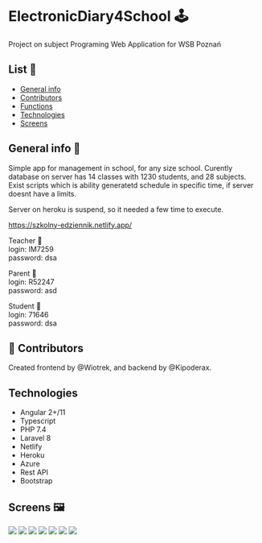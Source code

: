 # ElectronicDiary4School :joystick:
Project on subject Programing Web Application for WSB Poznań

## List :door:
* [General info](#general-info)
* [Contributors](#Contributors)
* [Functions](#functions)
* [Technologies](#technologies)
* [Screens](#screens)

## General info :book:
Simple app for management in school, for any size school. Curently database on server has 14 classes with 1230 students, and 28 subjects.
Exist scripts which is ability generatetd schedule in specific time, if server doesnt have a limits.

Server on heroku is suspend, so it needed a few time to execute.

https://szkolny-edziennik.netlify.app/

Teacher :information_desk_person: <br>
login: IM7259 <br>
password: dsa <br>

Parent :couple: <br>
login: R52247 <br>
password: asd <br>

Student :raising_hand: <br>
login: 71646 <br>
password: dsa <br>

## :rocket: Contributors
Created frontend by @Wiotrek, and backend by @Kipoderax.

## Technologies
* Angular 2+/11
* Typescript
* PHP 7.4
* Laravel 8
* Netlify
* Heroku
* Azure
* Rest API
* Bootstrap


## Screens :framed_picture:
![](https://user-images.githubusercontent.com/57100427/121034006-f7c33580-c7ac-11eb-84c8-21dd7ccf287a.png)
![](https://user-images.githubusercontent.com/57100427/121034169-1a554e80-c7ad-11eb-9c96-107a7b84ab7d.png)
![](https://user-images.githubusercontent.com/57100427/121034340-3a850d80-c7ad-11eb-812f-916d9d99089e.png)
![](https://user-images.githubusercontent.com/57100427/121034604-6c966f80-c7ad-11eb-94d2-d407d7ebf8a4.png)
![](https://user-images.githubusercontent.com/57100427/122638872-0851a500-d0f7-11eb-9188-59179926566f.png)
![](https://user-images.githubusercontent.com/57100427/122638873-08ea3b80-d0f7-11eb-85e0-3ff78d7ec7d0.png)
![](https://user-images.githubusercontent.com/57100427/122638874-08ea3b80-d0f7-11eb-867e-eee3ad971266.png)

